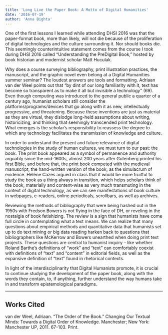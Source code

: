 ```yaml
---
title: 'Long Live the Paper Book: A Motto of Digital Humanities'
date: '2016-07-19'
author: 'Anna Bighta'
---
```

One of the first lessons I learned while attending DHSI 2016 was that the paper-format book, more than likely, will not die because of the proliferation of digital technologies and the culture surrounding it. Nor should books die. This seemingly counterintuitive statement comes from the course I took during DHSI 2016 called “Understanding the PreDigital Book,” hosted by book historian and modernist scholar Matt Huculak.

Why does a course surveying bibliography, print illustration practices, the manuscript, and the graphic novel even belong at a Digital Humanities summer seminar? The loudest answers are tools and formatting. Adriaan van der Weel points out that “by dint of our long familiarity with it, text has become so transparent as to make it all but invisible a technology” (69). Even though computing was introduced to the general public a quarter of a century ago, humanist scholars still consider the platforms/programs/devices that go along with it as new, intellectually progressive, and threatening. Because these inventions are just as material as they are virtual, they dislodge long-held assumptions about writing, historicizing, and thinking that seemingly transcended print technology. What emerges is the scholar’s responsibility to reassess the degree to which any technology facilitates the transmission of knowledge and culture.

In order to understand the present and future relevance of digital technologies in the study of human cultures, we must turn to our past: the book. The print book appeared as a symbol of permanence and authority arguably since the mid-1600s, almost 200 years after Gutenberg printed his first Bible, and before that, the print book competed with the medieval manuscript, the hand-written version of the book, as the simulacrum of evidence. Hélène Cazes argued in class that it would be more fruitful to study the book as a thing always in transition, which helps scholars think of the book, materially and content-wise as very much transmuting in the context of digital technology, as we can see manifestations of book culture in webpages, e-readers, online periodicals, scrollbars, as well as archives.

Reviewing the methods of bibliography that were being hashed out in the 1950s with Fredson Bowers is not flying in the face of DH, or reveling in the nostalgia of book fetishizing. The review is a sign that humanists have come full circle in contemplating what a text means. We can realize that many questions about empirical methods and quantitative data that humanists set up to do text mining or big data reading harken back to questions that bibliographers like McKerrow and Bowers unearthed when doing print text projects. These questions are central to humanist inquiry – like whether Roland Barthe’s definitions of “work” and “text” can comfortably coexist with definitions of “text” and “content” in editorial fields, as well as the expansive definition of “text” found in rhetorical contexts.

In light of the interdisciplinarity that Digital Humanists promote, it is crucial to continue studying the development of the paper book, along with the words they contain, to, if anything, further understand the way humans take in and transform epistemological paradigms.

---

## Works Cited

van der Weel, Adriaan. “The Order of the Book.” Changing Our Textual Minds: Towards a Digital Order of Knowledge. Manchester; New York: Manchester UP, 2011. 67-103. Print.
